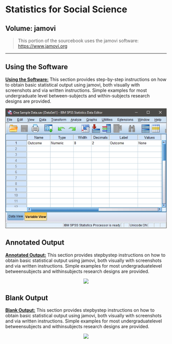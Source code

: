 # Statistics for Social Science

## Volume: jamovi  

> This portion of the sourcebook uses the jamovi software:  
> <https://www.jamovi.org>

---

## Using the Software

[**Using the Software:**](./using-software/) This section provides step-by-step instructions on how to obtain basic statistical output using jamovi, both visually with screenshots and via written instructions. Simple examples for most undergraduate level between-subjects and within-subjects research designs are provided.

<p align="center"><kbd><img src="using-software/image1.jpg"></kbd></p>

## Annotated Output

[**Annotated Output:**](./annotated-output/) This section provides stepbystep instructions on how to obtain basic statistical output using jamovi, both visually with screenshots and via written instructions. Simple examples for most undergraduatelevel betweensubjects and withinsubjects research designs are provided.

<p align="center"><kbd><img src="annotated-output/image1.jpg"></kbd></p>

## Blank Output

[**Blank Output:**](./blank-output/) This section provides stepbystep instructions on how to obtain basic statistical output using jamovi, both visually with screenshots and via written instructions. Simple examples for most undergraduatelevel betweensubjects and withinsubjects research designs are provided.

<p align="center"><kbd><img src="blank-output/image1.jpg"></kbd></p>
